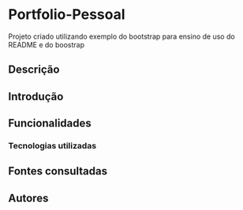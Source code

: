 # Portfolio-Pessoal

Projeto criado utilizando exemplo do bootstrap para ensino de uso do README e do boostrap

## Descrição

## Introdução

## Funcionalidades

### Tecnologias utilizadas 

## Fontes consultadas

## Autores 